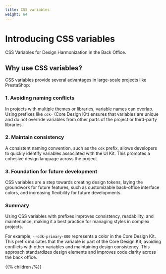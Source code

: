 ```yaml
---
title: CSS variables
weight: 64
---
```


# Introducing CSS variables

CSS Variables for Design Harmonization in the Back Office.

## Why use CSS variables?

CSS variables provide several advantages in large-scale projects like PrestaShop:

### 1. Avoiding naming conflicts

In projects with multiple themes or libraries, variable names can overlap. Using prefixes like `cdk-` (Core Design Kit) ensures that variables are unique and do not override variables from other parts of the project or third-party libraries.

### 2. Maintain consistency

A consistent naming convention, such as the `cdk` prefix, allows developers to quickly identify variables associated with the UI Kit. This promotes a cohesive design language across the project.

### 3. Foundation for future development

CSS variables are a step towards creating design tokens, laying the groundwork for future features, such as customizable back-office interface colors, and increasing flexibility for future developments.

### Summary

Using CSS variables with prefixes improves consistency, readability, and maintenance, making it a best practice for managing styles in complex projects.

For example, `--cdk-primary-800` represents a color in the Core Design Kit. This prefix indicates that the variable is part of the Core Design Kit, avoiding conflicts with other variables and maintaining design consistency. This approach standardizes design elements and improves code clarity across the back office.

{{% children /%}}
